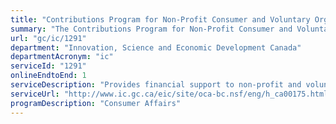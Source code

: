 ```yaml
---
title: "Contributions Program for Non-Profit Consumer and Voluntary Organizations"
summary: "The Contributions Program for Non-Profit Consumer and Voluntary Organizations service from Innovation, Science and Economic Development Canada is available end-to-end online, according to the GC Service Inventory."
url: "gc/ic/1291"
department: "Innovation, Science and Economic Development Canada"
departmentAcronym: "ic"
serviceId: "1291"
onlineEndtoEnd: 1
serviceDescription: "Provides financial support to non-profit and voluntary organizations in the production of high quality, independent and timely research on consumer issues. Organizations compete for the funding. Funding is award on the basis of merit."
serviceUrl: "http://www.ic.gc.ca/eic/site/oca-bc.nsf/eng/h_ca00175.html"
programDescription: "Consumer Affairs"
---
```

